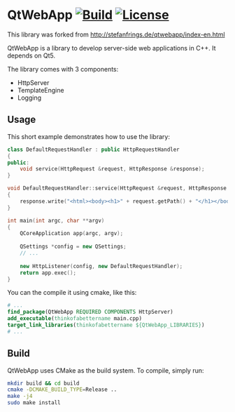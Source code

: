 # QtWebApp [![Build](https://github.com/msrd0/QtWebApp/workflows/Build/badge.svg)](https://github.com/msrd0/QtWebApp/actions?query=workflow%3ABuild) [![License](https://img.shields.io/badge/license-LGPL--3.0-blue.svg)](https://www.gnu.org/licenses/lgpl-3.0)

This library was forked from http://stefanfrings.de/qtwebapp/index-en.html

QtWebApp is a library to develop server-side web applications in C++. It depends on Qt5.

The library comes with 3 components:

- HttpServer
- TemplateEngine
- Logging

## Usage

This short example demonstrates how to use the library:

```C++
class DefaultRequestHandler : public HttpRequestHandler
{
public:
	void service(HttpRequest &request, HttpResponse &response);
}

void DefaultRequestHandler::service(HttpRequest &request, HttpResponse &response)
{
	response.write("<html><body><h1>" + request.getPath() + "</h1></body></html>");
}

int main(int argc, char **argv)
{
	QCoreApplication app(argc, argv);
	
	QSettings *config = new QSettings;
	// ...
	
	new HttpListener(config, new DefaultRequestHandler);
	return app.exec();
}
```

You can the compile it using cmake, like this:

```CMake
# ...
find_package(QtWebApp REQUIRED COMPONENTS HttpServer)
add_executable(thinkofabettername main.cpp)
target_link_libraries(thinkofabettername ${QtWebApp_LIBRARIES})
# ...
```

## Build

QtWebApp uses CMake as the build system. To compile, simply run:

```bash
mkdir build && cd build
cmake -DCMAKE_BUILD_TYPE=Release ..
make -j4
sudo make install
```
